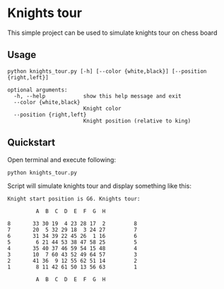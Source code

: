 Knights tour
============

This simple project can be used to simulate knights tour on chess board

Usage
-----

```text
python knights_tour.py [-h] [--color {white,black}] [--position {right,left}]

optional arguments:
  -h, --help            show this help message and exit   
  --color {white,black}
                        Knight color
  --position {right,left}
                        Knight position (relative to king)
```

Quickstart
----------

Open terminal and execute following:

```shell script
python knights_tour.py
```

Script will simulate knights tour and display something like this:

```text
Knight start position is G6. Knights tour:

         A  B  C  D  E  F  G  H

8       33 30 19  4 23 28 17  2         8
7       20  5 32 29 18  3 24 27         7
6       31 34 39 22 45 26  1 16         6
5        6 21 44 53 38 47 58 25         5
4       35 40 37 46 59 54 15 48         4
3       10  7 60 43 52 49 64 57         3
2       41 36  9 12 55 62 51 14         2
1        8 11 42 61 50 13 56 63         1

         A  B  C  D  E  F  G  H
```